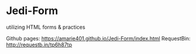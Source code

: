 # Jedi-Form
utilizing HTML forms & practices

Github pages: https://amarie401.github.io/Jedi-Form/index.html
RequestBin: http://requestb.in/tp6h87tp
